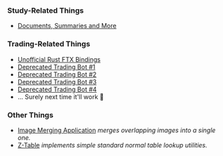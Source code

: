 ### Study-Related Things

- [Documents, Summaries and More](https://github.com/fabianboesiger/documents)

### Trading-Related Things

- [Unofficial Rust FTX Bindings](https://github.com/fabianboesiger/ftx)
- [Deprecated Trading Bot #1](https://github.com/fabianboesiger/trader-deprecated-1)
- [Deprecated Trading Bot #2](https://github.com/fabianboesiger/trader-deprecated-2)
- [Deprecated Trading Bot #3](https://github.com/fabianboesiger/trader-deprecated-3)
- [Deprecated Trading Bot #4](https://github.com/fabianboesiger/trader-deprecated-4)
- ... Surely next time it'll work 🤨

### Other Things

- [Image Merging Application](https://github.com/fabianboesiger/strata) *merges overlapping images into a single one.*
- [Z-Table](https://github.com/fabianboesiger/z-table) *implements simple standard normal table lookup utilities.*
